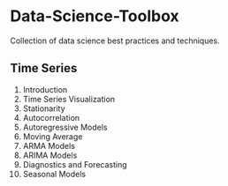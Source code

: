 # Data-Science-Toolbox
Collection of data science best practices and techniques.

## Time Series
1) Introduction
1) Time Series Visualization
1) Stationarity
1) Autocorrelation
1) Autoregressive Models
1) Moving Average
1) ARMA Models
1) ARIMA Models
1) Diagnostics and Forecasting
1) Seasonal Models